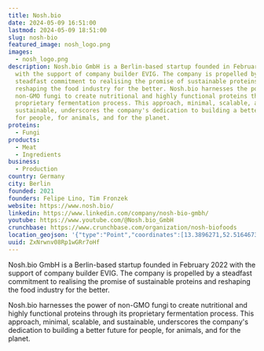 ```yaml
---
title: Nosh.bio
date: 2024-05-09 16:51:00
lastmod: 2024-05-09 18:51:00
slug: nosh-bio
featured_image: nosh_logo.png
images:
  - nosh_logo.png
description: Nosh.bio GmbH is a Berlin-based startup founded in February 2022
  with the support of company builder EVIG. The company is propelled by a
  steadfast commitment to realising the promise of sustainable proteins and
  reshaping the food industry for the better. Nosh.bio harnesses the power of
  non-GMO fungi to create nutritional and highly functional proteins through its
  proprietary fermentation process. This approach, minimal, scalable, and
  sustainable, underscores the company's dedication to building a better future
  for people, for animals, and for the planet.
proteins:
  - Fungi
products:
  - Meat
  - Ingredients
business:
  - Production
country: Germany
city: Berlin
founded: 2021
founders: Felipe Lino, Tim Fronzek
website: https://www.nosh.bio/
linkedin: https://www.linkedin.com/company/nosh-bio-gmbh/
youtube: https://www.youtube.com/@Nosh.bio_GmbH
crunchbase: https://www.crunchbase.com/organization/nosh-biofoods
location_geojson: '{"type":"Point","coordinates":[13.3896271,52.5164673]}'
uuid: ZxNrwnv08Rp1wGRr7oHf
---
```

Nosh.bio GmbH is a Berlin-based startup founded in February 2022 with the support of company builder EVIG. The company is propelled by a steadfast commitment to realising the promise of sustainable proteins and reshaping the food industry for the better.

Nosh.bio harnesses the power of non-GMO fungi to create nutritional and highly functional proteins through its proprietary fermentation process. This approach, minimal, scalable, and sustainable, underscores the company's dedication to building a better future for people, for animals, and for the planet.
